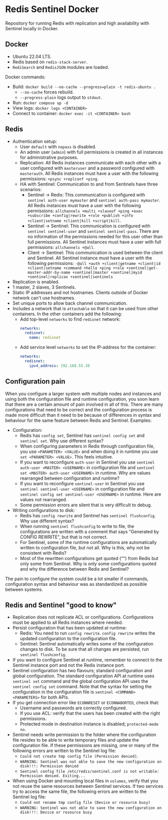 # Redis Sentinel Docker

Repository for running Redis with replication and high availability with Sentinel locally in Docker.

## Docker

- Ubuntu 22.04 LTS.
- Redis based on `redis-stack-server`.
- `RediSearch` and `RedisJSON` modules are loaded.

Docker commands:

- Build: `docker build --no-cache --progress=plain -t redis-ubuntu .`
  - `--no-cache` forces rebuild.
  - `--progress-plain` logs output to `stdout`.
- Run: `docker compose up -d`
- View logs: `docker logs <CONTAINER>`
- Connect to container: `docker exec -it <CONTAINER> bash`

## Redis

- Authentication setup:
  - User `default` with `nopass` is disabled.
  - An admin user (`admin`) with full permissions is created in all instances for administrative purposes.
  - Replication: All Redis instances communicate with each other with a user configured with `masteruser` and a password configured with `masterauth`. All Redis instances must have a user with the following permissions: `+psync +replconf +ping`.
  - HA with Sentinel: Communication to and from Sentinels have three scenarios:
    - Sentinel -> Redis: This communication is configured with `sentinel auth-user mymaster` and `sentinel auth-pass mymaster`. All Redis instances must have a user with the following permissions: `allchannels +multi +slaveof +ping +exec +subscribe +config|rewrite +role +publish +info +client|setname +client|kill +script|kill`.
    - Sentinel -> Sentinel: This communication is configured with `sentinel sentinel-user` and `sentinel sentinel-pass`. There are no information of the permissions needed for this user other than full permissions. All Sentinel instances must have a user with full permissions: `allchannels +@all`.
    - Client -> Sentinel: This communication is used between the client and Sentinel. All Sentinel instance must have a user with the following permissions: `-@all +auth +client|getname +client|id +client|setname +command +hello +ping +role +sentinel|get-master-addr-by-name +sentinel|master +sentinel|myid +sentinel|replicas +sentinel|sentinels`
- Replication is enabled.
- 1 master, 2 slaves, 3 Sentinels.
- Static IP addresses and not hostnames. Clients outside of Docker network can't use hostnames.
- Set unique ports to allow back channel communication.
- Includes a network that is `attachable` so that it can be used from other containers. In the other containers add the following:
  - Add top-level `networks` to find `redisnet` network:
    ```yaml
    networks:
      redisnet:
        name: redisnet
    ```
  - Add service level `networks` to set the IP-address for the container:
    ```yaml
    networks:
      redisnet:
        ipv4_address: 192.168.55.30
    ```

## Configuration pain

When you configure a larger system with multiple nodes and instances and using both the configuration file and runtime configuration, you soon learn that there are a certain amount of pain involved in all of this. There are many configurations that need to be correct and the configuration process is made more difficult than it need to be because of differences in syntax and behaviour for the same feature between Redis and Sentinel. Examples:

- Configuration:
  - Redis has `config set`, Sentinel has `sentinel config set` and `sentinel set`. Why use different syntax?
  - When configuring parameters in Redis through configuration file, you use `<PARAMETER> <VALUE>` and when doing it in runtime you use `set <PARAMETER> <VALUE>`. This feels intuitive.
  - If you want to reconfigure `auth-user` in Sentinel you use `sentinel auth-user <MASTER> <USERNAME>` in configuration file and `sentinel set <MASTER> auth-user <USERNAME>` in runtime. Why are values rearranged between configuration and runtime?
  - If you want to reconfigure `sentinel-user` in Sentinel you use `sentinel sentinel-user <USERNAME>` in configuration file and `sentinel config set sentinel-user <USERNAME>` in runtime. Here are values not rearranged.
  - Some permission errors are silent that is very difficult to debug.
- Writing configurations to disk:
  - Redis has `config rewrite` and Sentinel has `sentinel flushconfig`. Why use different syntax?
  - When running `sentinel flushconfig` to write to file, the configurations are written with a comment that says "Generated by CONFIG REWRITE", but that is not correct.
  - For Sentinel, some of the runtime configurations are automatically written to configuration file, but not all. Why is this, why not be consistent with Redis?
  - Most of the rewritten configurations get quoted ("") from Redis but only some from Sentinel. Why is only some configurations quoted and why the difference between Redis and Sentinel?

The pain to configure the system could be a lot smaller if commands, configuration syntax and behaviour was as standardized as possible between systems.

## Redis and Sentinel "good to know"

- Replication does not replicate ACL or configurations. Configurations must be applied to all Redis instances where needed.
- Persist configuration that has been updated at runtime:
  - Redis: You need to run `config rewrite`. `config rewrite` writes the updated configuration to the configuration file.
  - Sentinel: Sentinel automatically writes some of the configuration changes to disk. To be sure that all changes are persisted, run `sentinel flushconfig`.
- If you want to configure Sentinel at runtime, remember to connect to the Sentinel instance port and not the Redis instance port.
- Sentinel configuration has two flavours; standard configuration and global configuration. The standard configuration API at runtime uses `sentinel set` command and the global configuration API uses the `sentinel config set` command. Note that the syntax for setting the configuration in the configuration file is `sentinel <COMMAND> <PARAMETERS>` for both APIs.
- If you get connection error like `ECONNRESET` or `ECONNABORTED`, check that:
  - Username and passwords are correctly configured.
  - If you use ACL: verify that the users has been created with the right permissions.
  - Protected mode in destination instance is disabled; `protected-mode no`.
- Sentinel needs write permission to the folder where the configuration file resides to be able to write temporary files and update the configuration file. If these permissions are missing, one or many of the following errors are written to the Sentinel log file:
  - `Could not create tmp config file (Permission denied)`.
  - `WARNING: Sentinel was not able to save the new configuration on disk!!!: Permission denied`
  - `Sentinel config file /etc/redis/sentinel.conf is not writable: Permission denied. Exiting...`
- When using Docker and mounting local files in `volumes`, verify that you not reuse the same resources between Sentinel services. If two services try to access the same file, the following errors are written to the Sentinel log file:
  - `Could not rename tmp config file (Device or resource busy)`
  - `WARNING: Sentinel was not able to save the new configuration on disk!!!: Device or resource busy`
